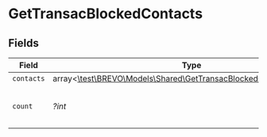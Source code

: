 # GetTransacBlockedContacts


## Fields

| Field                                                                                                                          | Type                                                                                                                           | Required                                                                                                                       | Description                                                                                                                    | Example                                                                                                                        |
| ------------------------------------------------------------------------------------------------------------------------------ | ------------------------------------------------------------------------------------------------------------------------------ | ------------------------------------------------------------------------------------------------------------------------------ | ------------------------------------------------------------------------------------------------------------------------------ | ------------------------------------------------------------------------------------------------------------------------------ |
| `contacts`                                                                                                                     | array<[\test\BREVO\Models\Shared\GetTransacBlockedContactsContacts](../../models/shared/GetTransacBlockedContactsContacts.md)> | :heavy_minus_sign:                                                                                                             | N/A                                                                                                                            |                                                                                                                                |
| `count`                                                                                                                        | *?int*                                                                                                                         | :heavy_minus_sign:                                                                                                             | Count of blocked or unsubscribed contact                                                                                       | 1                                                                                                                              |